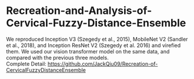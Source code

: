 # Recreation-and-Analysis-of-Cervical-Fuzzy-Distance-Ensemble
We reproduced Inception V3 (Szegedy et al., 2015), MobileNet V2 (Sandler et al., 2018), and Inception ResNet V2 (Szegedy et al. 2016) and virefied them. 
We used our vision transformer model on the same data, and compared with the previous three models.  
Complete Detail: https://github.com/JackQiu09/Recreation-of-CervicalFuzzyDistanceEnsemble
